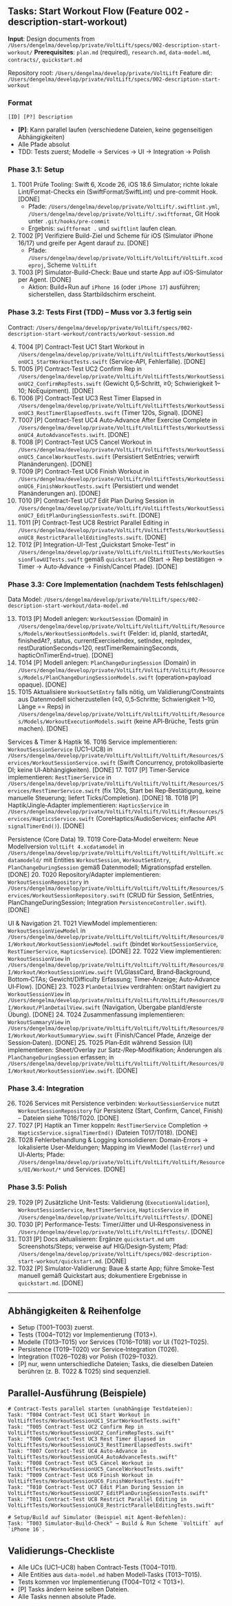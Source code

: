 ## Tasks: Start Workout Flow (Feature 002 - description-start-workout)

**Input**: Design documents from `/Users/dengelma/develop/private/VoltLift/specs/002-description-start-workout/`
**Prerequisites**: `plan.md` (required), `research.md`, `data-model.md`, `contracts/`, `quickstart.md`

Repository root: `/Users/dengelma/develop/private/VoltLift`
Feature dir: `/Users/dengelma/develop/private/VoltLift/specs/002-description-start-workout`

### Format
`[ID] [P?] Description`
- **[P]**: Kann parallel laufen (verschiedene Dateien, keine gegenseitigen Abhängigkeiten)
- Alle Pfade absolut
- TDD: Tests zuerst; Modelle → Services → UI → Integration → Polish

### Phase 3.1: Setup
1. T001 Prüfe Tooling: Swift 6, Xcode 26, iOS 18.6 Simulator; richte lokale Lint/Format-Checks ein (SwiftFormat/SwiftLint) und pre-commit Hook. [DONE]
   - Pfade: `/Users/dengelma/develop/private/VoltLift/.swiftlint.yml`, `/Users/dengelma/develop/private/VoltLift/.swiftformat`, Git Hook unter `.git/hooks/pre-commit`
   - Ergebnis: `swiftformat .` und `swiftlint` laufen clean.
2. T002 [P] Verifiziere Build-Ziel und Scheme für iOS (Simulator iPhone 16/17) und greife per Agent darauf zu. [DONE]
   - Pfade: `/Users/dengelma/develop/private/VoltLift/VoltLift/VoltLift.xcodeproj`, Scheme `VoltLift`
3. T003 [P] Simulator-Build-Check: Baue und starte App auf iOS-Simulator per Agent. [DONE]
   - Aktion: Build+Run auf `iPhone 16` (oder `iPhone 17`) ausführen; sicherstellen, dass Startbildschirm erscheint.

### Phase 3.2: Tests First (TDD) – Muss vor 3.3 fertig sein
Contract: `/Users/dengelma/develop/private/VoltLift/specs/002-description-start-workout/contracts/workout-session.md`

4. T004 [P] Contract-Test UC1 Start Workout in `/Users/dengelma/develop/private/VoltLift/VoltLiftTests/WorkoutSessionUC1_StartWorkoutTests.swift` (Service-API, Fehlerfälle). [DONE]
5. T005 [P] Contract-Test UC2 Confirm Rep in `/Users/dengelma/develop/private/VoltLift/VoltLiftTests/WorkoutSessionUC2_ConfirmRepTests.swift` (Gewicht 0,5‑Schritt, ≥0; Schwierigkeit 1–10; NoEquipment). [DONE]
6. T006 [P] Contract-Test UC3 Rest Timer Elapsed in `/Users/dengelma/develop/private/VoltLift/VoltLiftTests/WorkoutSessionUC3_RestTimerElapsedTests.swift` (Timer 120s, Signal). [DONE]
7. T007 [P] Contract-Test UC4 Auto‑Advance After Exercise Complete in `/Users/dengelma/develop/private/VoltLift/VoltLiftTests/WorkoutSessionUC4_AutoAdvanceTests.swift`. [DONE]
8. T008 [P] Contract-Test UC5 Cancel Workout in `/Users/dengelma/develop/private/VoltLift/VoltLiftTests/WorkoutSessionUC5_CancelWorkoutTests.swift` (Persistiert SetEntries; verwirft Planänderungen). [DONE]
9. T009 [P] Contract-Test UC6 Finish Workout in `/Users/dengelma/develop/private/VoltLift/VoltLiftTests/WorkoutSessionUC6_FinishWorkoutTests.swift` (Persistiert und wendet Planänderungen an). [DONE]
10. T010 [P] Contract-Test UC7 Edit Plan During Session in `/Users/dengelma/develop/private/VoltLift/VoltLiftTests/WorkoutSessionUC7_EditPlanDuringSessionTests.swift`. [DONE]
11. T011 [P] Contract-Test UC8 Restrict Parallel Editing in `/Users/dengelma/develop/private/VoltLift/VoltLiftTests/WorkoutSessionUC8_RestrictParallelEditingTests.swift`. [DONE]
12. T012 [P] Integration-UI-Test „Quickstart Smoke-Test“ in `/Users/dengelma/develop/private/VoltLift/VoltLiftUITests/WorkoutSessionFlowUITests.swift` gemäß `quickstart.md` (Start → Rep bestätigen → Timer → Auto‑Advance → Finish/Cancel Pfade). [DONE]

### Phase 3.3: Core Implementation (nachdem Tests fehlschlagen)
Data Model: `/Users/dengelma/develop/private/VoltLift/specs/002-description-start-workout/data-model.md`

13. T013 [P] Modell anlegen: `WorkoutSession` (Domain) in `/Users/dengelma/develop/private/VoltLift/VoltLift/VoltLift/Resources/Models/WorkoutSessionModels.swift` (Felder: id, planId, startedAt, finishedAt?, status, currentExerciseIndex, setIndex, repIndex, restDurationSeconds=120, restTimerRemainingSeconds, hapticOnTimerEnd=true). [DONE]
14. T014 [P] Modell anlegen: `PlanChangeDuringSession` (Domain) in `/Users/dengelma/develop/private/VoltLift/VoltLift/VoltLift/Resources/Models/PlanChangeDuringSessionModels.swift` (operation+payload opaque). [DONE]
15. T015 Aktualisiere `WorkoutSetEntry` falls nötig, um Validierung/Constraints aus Datenmodell sicherzustellen (≥0, 0,5‑Schritte; Schwierigkeit 1–10, Länge == Reps) in `/Users/dengelma/develop/private/VoltLift/VoltLift/VoltLift/Resources/Models/WorkoutExecutionModels.swift` (keine API‑Brüche, Tests grün machen). [DONE]

Services & Timer & Haptik
16. T016 Service implementieren: `WorkoutSessionService` (UC1–UC8) in `/Users/dengelma/develop/private/VoltLift/VoltLift/VoltLift/Resources/Services/WorkoutSessionService.swift` (Swift Concurrency, protokollbasierte DI; keine UI‑Abhängigkeiten). [DONE]
17. T017 [P] Timer‑Service implementieren: `RestTimerService` in `/Users/dengelma/develop/private/VoltLift/VoltLift/VoltLift/Resources/Services/RestTimerService.swift` (fix 120s, Start bei Rep‑Bestätigung, keine manuelle Steuerung; liefert Ticks/Completion). [DONE]
18. T018 [P] Haptik/Jingle‑Adapter implementieren: `HapticsService` in `/Users/dengelma/develop/private/VoltLift/VoltLift/VoltLift/Resources/Services/HapticsService.swift` (CoreHaptics/AudioServices; einfache API `signalTimerEnd()`). [DONE]

Persistence (Core Data)
19. T019 Core‑Data‑Model erweitern: Neue Modellversion `VoltLift 4.xcdatamodel` in `/Users/dengelma/develop/private/VoltLift/VoltLift/VoltLift/VoltLift.xcdatamodeld/` mit Entities `WorkoutSession`, `WorkoutSetEntry`, `PlanChangeDuringSession` gemäß Datenmodell; Migrationspfad erstellen. [DONE]
20. T020 Repository/Adapter implementieren: `WorkoutSessionRepository` in `/Users/dengelma/develop/private/VoltLift/VoltLift/VoltLift/Resources/Services/WorkoutSessionRepository.swift` (CRUD für Session, SetEntries, PlanChangeDuringSession; Integration `PersistenceController.swift`). [DONE]

UI & Navigation
21. T021 ViewModel implementieren: `WorkoutSessionViewModel` in `/Users/dengelma/develop/private/VoltLift/VoltLift/VoltLift/Resources/UI/Workout/WorkoutSessionViewModel.swift` (bindet `WorkoutSessionService`, `RestTimerService`, `HapticsService`). [DONE]
22. T022 View implementieren: `WorkoutSessionView` in `/Users/dengelma/develop/private/VoltLift/VoltLift/VoltLift/Resources/UI/Workout/WorkoutSessionView.swift` (VLGlassCard, Brand‑Background, Bottom‑CTAs; Gewicht/Difficulty Erfassung; Timer‑Anzeige; Auto‑Advance UI‑Flow). [DONE]
23. T023 `PlanDetailView` verdrahten: onStart navigiert zu `WorkoutSessionView` in `/Users/dengelma/develop/private/VoltLift/VoltLift/VoltLift/Resources/UI/Workout/PlanDetailView.swift` (Navigation, Übergabe planId/erste Übung). [DONE]
24. T024 Zusammenfassung implementieren: `WorkoutSummaryView` in `/Users/dengelma/develop/private/VoltLift/VoltLift/VoltLift/Resources/UI/Workout/WorkoutSummaryView.swift` (Finish/Cancel Pfade, Anzeige der Session‑Daten). [DONE]
25. T025 Plan‑Edit während Session (UI) implementieren: Sheet/Overlay zur Satz‑/Rep‑Modifikation; Änderungen als `PlanChangeDuringSession` erfassen; in `/Users/dengelma/develop/private/VoltLift/VoltLift/VoltLift/Resources/UI/Workout/WorkoutSessionView.swift`. [DONE]

### Phase 3.4: Integration
26. T026 Services mit Persistence verbinden: `WorkoutSessionService` nutzt `WorkoutSessionRepository` für Persistenz (Start, Confirm, Cancel, Finish) – Dateien siehe T016/T020. [DONE]
27. T027 [P] Haptik an Timer koppeln: `RestTimerService` Completion → `HapticsService.signalTimerEnd()` (Dateien T017/T018). [DONE]
28. T028 Fehlerbehandlung & Logging konsolidieren: Domain‑Errors → lokalisierte User‑Meldungen; Mapping im ViewModel (`lastError`) und UI‑Alerts; Pfade: `/Users/dengelma/develop/private/VoltLift/VoltLift/VoltLift/Resources/UI/Workout/*` und Services. [DONE]

### Phase 3.5: Polish
29. T029 [P] Zusätzliche Unit‑Tests: Validierung (`ExecutionValidation`), `WorkoutSessionService`, `RestTimerService`, `HapticsService` in `/Users/dengelma/develop/private/VoltLift/VoltLiftTests/`. [DONE]
30. T030 [P] Performance‑Tests: Timer/Jitter und UI‑Responsiveness in `/Users/dengelma/develop/private/VoltLift/VoltLiftTests/`. [DONE]
31. T031 [P] Docs aktualisieren: Ergänze `quickstart.md` um Screenshots/Steps; verweise auf HIG/Design‑System; Pfad: `/Users/dengelma/develop/private/VoltLift/specs/002-description-start-workout/quickstart.md`. [DONE]
32. T032 [P] Simulator‑Validierung: Baue & starte App; führe Smoke‑Test manuell gemäß Quickstart aus; dokumentiere Ergebnisse in `quickstart.md`. [DONE]

---

## Abhängigkeiten & Reihenfolge
- Setup (T001–T003) zuerst.
- Tests (T004–T012) vor Implementierung (T013+).
- Modelle (T013–T015) vor Services (T016–T018) vor UI (T021–T025).
- Persistence (T019–T020) vor Service‑Integration (T026).
- Integration (T026–T028) vor Polish (T029–T032).
- [P] nur, wenn unterschiedliche Dateien; Tasks, die dieselben Dateien berühren (z. B. T022 & T025) sind sequenziell.

## Parallel-Ausführung (Beispiele)
```
# Contract-Tests parallel starten (unabhängige Testdateien):
Task: "T004 Contract-Test UC1 Start Workout in VoltLiftTests/WorkoutSessionUC1_StartWorkoutTests.swift"
Task: "T005 Contract-Test UC2 Confirm Rep in VoltLiftTests/WorkoutSessionUC2_ConfirmRepTests.swift"
Task: "T006 Contract-Test UC3 Rest Timer Elapsed in VoltLiftTests/WorkoutSessionUC3_RestTimerElapsedTests.swift"
Task: "T007 Contract-Test UC4 Auto‑Advance in VoltLiftTests/WorkoutSessionUC4_AutoAdvanceTests.swift"
Task: "T008 Contract-Test UC5 Cancel Workout in VoltLiftTests/WorkoutSessionUC5_CancelWorkoutTests.swift"
Task: "T009 Contract-Test UC6 Finish Workout in VoltLiftTests/WorkoutSessionUC6_FinishWorkoutTests.swift"
Task: "T010 Contract-Test UC7 Edit Plan During Session in VoltLiftTests/WorkoutSessionUC7_EditPlanDuringSessionTests.swift"
Task: "T011 Contract-Test UC8 Restrict Parallel Editing in VoltLiftTests/WorkoutSessionUC8_RestrictParallelEditingTests.swift"

# Setup/Build auf Simulator (Beispiel mit Agent-Befehlen):
Task: "T003 Simulator-Build-Check" → Build & Run Scheme `VoltLift` auf `iPhone 16`.
```

## Validierungs-Checkliste
- Alle UCs (UC1–UC8) haben Contract‑Tests (T004–T011).
- Alle Entities aus `data-model.md` haben Modell‑Tasks (T013–T015).
- Tests kommen vor Implementierung (T004–T012 < T013+).
- [P] Tasks ändern keine selben Dateien.
- Alle Tasks nennen absolute Pfade.



